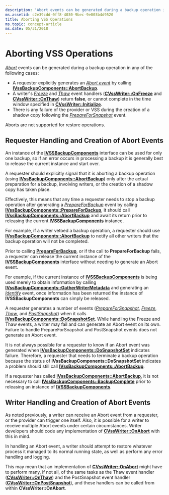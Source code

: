 ```yaml
---
description: 'Abort events can be generated during a backup operation in any of the following cases:'
ms.assetid: c2e39cdd-0ff8-4030-9bec-9e003b4d9520
title: Aborting VSS Operations
ms.topic: concept-article
ms.date: 05/31/2018
---
```


# Aborting VSS Operations

[*Abort*](vssgloss-a.md) events can be generated during a backup operation in any of the following cases:

-   A requester explicitly generates an [*Abort event*](vssgloss-a.md) by calling [**IVssBackupComponents::AbortBackup**](/windows/desktop/api/VsBackup/nf-vsbackup-ivssbackupcomponents-abortbackup).
-   A writer's [*Freeze*](vssgloss-f.md) and [*Thaw*](vssgloss-t.md) event handlers ([**CVssWriter::OnFreeze**](/windows/desktop/api/VsWriter/nf-vswriter-cvsswriter-onfreeze) and [**CVssWriter::OnThaw**](/windows/desktop/api/VsWriter/nf-vswriter-cvsswriter-onthaw)) return **false**, or cannot complete in the time window specified in [**CVssWriter::Initialize**](/windows/desktop/api/VsWriter/nf-vswriter-cvsswriter-initialize).
-   There is any failure of the provider or VSS during the creation of a shadow copy following the [*PrepareForSnapshot*](vssgloss-p.md) event.

Aborts are not supported for restore operations.

## Requester Handling and Creation of Abort Events

An instance of the [**IVSSBackupComponents**](/windows/desktop/api/VsBackup/nl-vsbackup-ivssbackupcomponents) interface can be used for only one backup, so if an error occurs in processing a backup it is generally best to release the current instance and start over.

A requester should explicitly signal that it is aborting a backup operation (using [**IVssBackupComponents::AbortBackup**](/windows/desktop/api/VsBackup/nf-vsbackup-ivssbackupcomponents-abortbackup)) only after the actual preparation for a backup, involving writers, or the creation of a shadow copy has taken place.

Effectively, this means that any time a requester needs to stop a backup operation after generating a [*PrepareForBackup*](vssgloss-p.md) event by calling [**IVssBackupComponents::PrepareForBackup**](/windows/desktop/api/VsBackup/nf-vsbackup-ivssbackupcomponents-prepareforbackup), it should call [**IVssBackupComponents::AbortBackup**](/windows/desktop/api/VsBackup/nf-vsbackup-ivssbackupcomponents-abortbackup) and await its return prior to releasing the current [**IVSSBackupComponents**](/windows/desktop/api/VsBackup/nl-vsbackup-ivssbackupcomponents) instance.

For example, if a writer vetoed a backup operation, a requester should use [**IVssBackupComponents::AbortBackup**](/windows/desktop/api/VsBackup/nf-vsbackup-ivssbackupcomponents-abortbackup) to notify all other writers that the backup operation will not be completed.

Prior to calling [**PrepareForBackup**](/windows/desktop/api/VsBackup/nf-vsbackup-ivssbackupcomponents-prepareforbackup), or if the call to **PrepareForBackup** fails, a requester can release the current instance of the [**IVSSBackupComponents**](/windows/desktop/api/VsBackup/nl-vsbackup-ivssbackupcomponents) interface without needing to generate an Abort event.

For example, if the current instance of [**IVSSBackupComponents**](/windows/desktop/api/VsBackup/nl-vsbackup-ivssbackupcomponents) is being used merely to obtain information by calling [**IVssBackupComponents::GatherWriterMetadata**](/windows/desktop/api/VsBackup/nf-vsbackup-ivssbackupcomponents-gatherwritermetadata) and generating an [*Identify*](vssgloss-i.md) event, once information has been returned the instance of **IVSSBackupComponents** can simply be released.

A requester generates a number of events ([*PrepareForSnapshot*](vssgloss-p.md), [*Freeze*](vssgloss-f.md), [*Thaw*](vssgloss-t.md), and [*PostSnapshot*](vssgloss-p.md)) when it calls [**IVssBackupComponents::DoSnapshotSet**](/windows/desktop/api/VsBackup/nf-vsbackup-ivssbackupcomponents-dosnapshotset). While handling the Freeze and Thaw events, a writer may fail and can generate an Abort event on its own. Failure to handle PrepareForSnapshot and PostSnapshot events does not generate an Abort event.

It is not always possible for a requester to know if an Abort event was generated when [**IVssBackupComponents::DoSnapshotSet**](/windows/desktop/api/VsBackup/nf-vsbackup-ivssbackupcomponents-dosnapshotset) indicates failure. Therefore, a requester that needs to terminate a backup operation because the status of **IVssBackupComponents::DoSnapshotSet** indicates a problem should still call [**IVssBackupComponents::AbortBackup**](/windows/desktop/api/VsBackup/nf-vsbackup-ivssbackupcomponents-abortbackup).

If a requester has called [**IVssBackupComponents::AbortBackup**](/windows/desktop/api/VsBackup/nf-vsbackup-ivssbackupcomponents-abortbackup), it is not necessary to call [**IVssBackupComponents::BackupComplete**](/windows/desktop/api/VsBackup/nf-vsbackup-ivssbackupcomponents-backupcomplete) prior to releasing an instance of [**IVSSBackupComponents**](/windows/desktop/api/VsBackup/nl-vsbackup-ivssbackupcomponents).

## Writer Handling and Creation of Abort Events

As noted previously, a writer can receive an Abort event from a requester, or the provider can trigger one itself. Also, it is possible for a writer to receive multiple Abort events under certain circumstances. Writer developers should code any implementation of [**CVssWriter::OnAbort**](/windows/desktop/api/VsWriter/nf-vswriter-cvsswriter-onabort) with this in mind.

In handling an Abort event, a writer should attempt to restore whatever process it managed to its normal running state, as well as perform any error handling and logging.

This may mean that an implementation of [**CVssWriter::OnAbort**](/windows/desktop/api/VsWriter/nf-vswriter-cvsswriter-onabort) might have to perform many, if not all, of the same tasks as the Thaw event handler ([**CVssWriter::OnThaw**](/windows/desktop/api/VsWriter/nf-vswriter-cvsswriter-onthaw)) and the PostSnapshot event handler ([**CVssWriter::OnPostSnapshot**](/windows/desktop/api/VsWriter/nf-vswriter-cvsswriter-onpostsnapshot)), and these handlers can be called from within **CVssWriter::OnAbort**.

 

 



